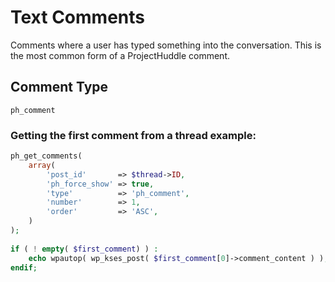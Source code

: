 # Text Comments
Comments where a user has typed something into the conversation. This is the most common form of a ProjectHuddle comment.

## Comment Type
`ph_comment`

### Getting the first comment from a thread example:
```php
ph_get_comments(
    array(
        'post_id'       => $thread->ID,
        'ph_force_show' => true,
        'type'          => 'ph_comment',
        'number'        => 1,
        'order'         => 'ASC',
    )
);
	
if ( ! empty( $first_comment) ) :
    echo wpautop( wp_kses_post( $first_comment[0]->comment_content ) );
endif;
```